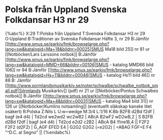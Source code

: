 # Polska från Uppland Svenska Folkdansar H3 nr 29

{%abc%}
X:29
T:Polska från Uppland
T:Svenska Folkdansar H3 nr 29
O:Uppland
B:Traditioner av Svenska Folkdansar Häfte 3, nr 29
B:Jämför [[http://www.smus.se/earkiv/fmk/browselarge.php?lang=sw&katalogid=Ma+18&bildnr=00025|SMUS Ma18 bild 25]] nr 81 ur [[Notböcker/Lars Larssons notbok]]
B:Jämför [[http://www.smus.se/earkiv/fmk/browselarge.php?lang=sw&katalogid=MMD+66&bildnr=00106|SMUS - katalog MMD66 bild 106]] nr 94
B:Jämför [[http://www.smus.se/earkiv/fmk/browselarge.php?lang=sw&katalogid=Hs+11&bildnr=00046|SMUS - katalog Hs11 bild 46]] nr 88
B: Jämför [[http://www.sormlandsmusikarkiv.se/noter/schwalbe/schwalbe_notbok_small.pdf|Sörmlands Musikarkiv]] (pdf) nr 21 ur [[Notböcker/Pontus Schwalbes notbok]]
B:Jämför [[http://www.smus.se/earkiv/fmk/browselarge.php?lang=sw&katalogid=Ma+4&bildnr=00031|SMUS - katalog Ma4 bild 31]] nr 126 ur [[Notböcker/Kumlins notsamling]] (eventuellt släkskap kanske litet osäkert)
R:Polska
Z:Nils L
U:w=wedge
M:3/4
L:1/16
K:Bb
B2FB d2Bd f2df | bagf (e4 d4) | Td2cd we2wd2 wc2wB2 | ABcA B2wF2 wD2wB,2 | S
B2FB d2Bd f2df | bagf (e4 d4) | Td2cd e2d2 c2B2 | ABcA B4 !fine!B,4 ||
F2F2 F2F2 (d2F2) | G_AGF EFED E4 | G2G2 G2G2 (=e2G2) | =ABAG FGF=E F4 "^D.C. al Segno" ||
{%endabc%}
